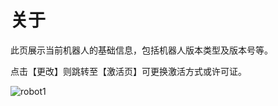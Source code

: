# 关于

此页展示当前机器人的基础信息，包括机器人版本类型及版本号等。

点击【更改】则跳转至【激活页】可更换激活方式或许可证。

![robot1](https://docimages.blob.core.chinacloudapi.cn/images/Robot/Robot-Settings-About-0.png)

